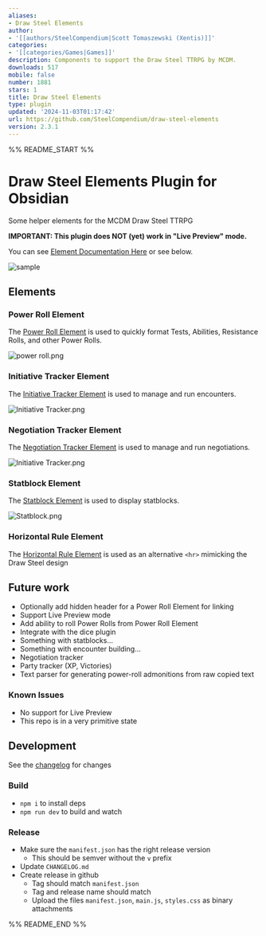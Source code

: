 ```yaml
---
aliases:
- Draw Steel Elements
author:
- '[[authors/SteelCompendium|Scott Tomaszewski (Xentis)]]'
categories:
- '[[categories/Games|Games]]'
description: Components to support the Draw Steel TTRPG by MCDM.
downloads: 517
mobile: false
number: 1881
stars: 1
title: Draw Steel Elements
type: plugin
updated: '2024-11-03T01:17:42'
url: https://github.com/SteelCompendium/draw-steel-elements
version: 2.3.1
---
```


%% README_START %%

# Draw Steel Elements Plugin for Obsidian

Some helper elements for the MCDM Draw Steel TTRPG

**IMPORTANT: This plugin does NOT (yet) work in "Live Preview" mode.**

You can see [Element Documentation Here](https://steelcompendium.github.io/draw-steel-elements/power-roll/) or see below.

![sample](https://raw.githubusercontent.com/SteelCompendium/draw-steel-elements/HEAD/docs/Media/sample.png)

## Elements

### Power Roll Element

The [Power Roll Element](./docs/ability) is used to quickly format Tests, Abilities, Resistance Rolls, and other Power Rolls.

![power roll.png](https://raw.githubusercontent.com/SteelCompendium/draw-steel-elements/HEAD/docs/Media/ability-simple.png)

### Initiative Tracker Element

The [Initiative Tracker Element](./docs/initiative-tracker.md) is used to manage and run encounters.

![Initiative Tracker.png](https://raw.githubusercontent.com/SteelCompendium/draw-steel-elements/HEAD/docs/Media/initiative-tracker.png)

### Negotiation Tracker Element

The [Negotiation Tracker Element](./docs/negotiation-tracker.md) is used to manage and run negotiations.

![Initiative Tracker.png](https://raw.githubusercontent.com/SteelCompendium/draw-steel-elements/HEAD/docs/Media/negotiation.png)

### Statblock Element

The [Statblock Element](./docs/statblock.md) is used to display statblocks.

![Statblock.png](https://raw.githubusercontent.com/SteelCompendium/draw-steel-elements/HEAD/docs/Media/statblock.png)

### Horizontal Rule Element

The [Horizontal Rule Element](./docs/horizontal-rule.md) is used as an alternative `<hr>` mimicking the Draw Steel design 

## Future work

- Optionally add hidden header for a Power Roll Element for linking
- Support Live Preview mode
- Add ability to roll Power Rolls from Power Roll Element
- Integrate with the dice plugin
- Something with statblocks...
- Something with encounter building...
- Negotiation tracker
- Party tracker (XP, Victories)
- Text parser for generating power-roll admonitions from raw copied text

### Known Issues

- No support for Live Preview
- This repo is in a very primitive state

## Development

See the [changelog](CHANGELOG.md) for changes 

### Build

- `npm i` to install deps
- `npm run dev` to build and watch

### Release

- Make sure the `manifest.json` has the right release version
  - This should be semver without the `v` prefix
- Update `CHANGELOG.md`
- Create release in github
  - Tag should match `manifest.json`
  - Tag and release name should match
  - Upload the files `manifest.json`, `main.js`, `styles.css` as binary attachments


%% README_END %%